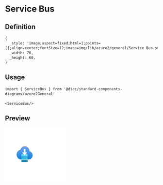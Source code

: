 # Service Bus

## Definition

```
{
  _style: 'image;aspect=fixed;html=1;points=[];align=center;fontSize=12;image=img/lib/azure2/general/Service_Bus.svg;strokeColor=none;',
  _width: 70,
  _height: 60,
}
```

## Usage

```
import { ServiceBus } from '@diac/standard-components-diagrams/azure2General'

<ServiceBus/>
```

## Preview

<img src="./service-bus.png" width="200"/>
